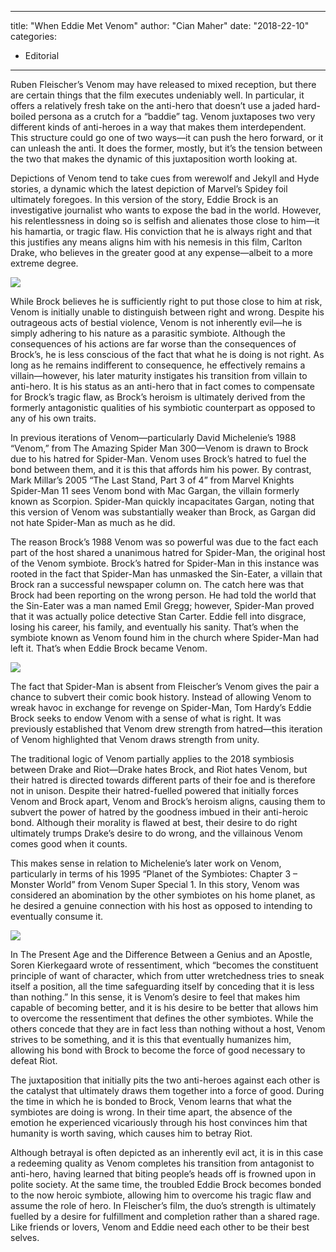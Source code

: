 
---
title: "When Eddie Met Venom"
author: "Cian Maher"
date: "2018-22-10"
categories:
- Editorial
---

Ruben Fleischer’s Venom may have released to mixed reception, but there are certain things that the film executes undeniably well. In particular, it offers a relatively fresh take on the anti-hero that doesn’t use a jaded hard-boiled persona as a crutch for a “baddie” tag. Venom juxtaposes two very different kinds of anti-heroes in a way that makes them interdependent. This structure could go one of two ways—it can push the hero forward, or it can unleash the anti. It does the former, mostly, but it’s the tension between the two that makes the dynamic of this juxtaposition worth looking at.

Depictions of Venom tend to take cues from werewolf and Jekyll and Hyde stories, a dynamic which the latest depiction of Marvel’s Spidey foil ultimately foregoes. In this version of the story, Eddie Brock is an investigative journalist who wants to expose the bad in the world. However, his relentlessness in doing so is selfish and alienates those close to him—it his hamartia, or tragic flaw. His conviction that he is always right and that this justifies any means aligns him with his nemesis in this film, Carlton Drake, who believes in the greater good at any expense—albeit to a more extreme degree.

![](https://i1.wp.com/vrvblog.co/wp-content/uploads/2018/10/eddie-brock-1024x427.jpg?resize=1024%2C427&#038;ssl=1)

While Brock believes he is sufficiently right to put those close to him at risk, Venom is initially unable to distinguish between right and wrong. Despite his outrageous acts of bestial violence, Venom is not inherently evil—he is simply adhering to his nature as a parasitic symbiote. Although the consequences of his actions are far worse than the consequences of Brock’s, he is less conscious of the fact that what he is doing is not right. As long as he remains indifferent to consequence, he effectively remains a villain—however, his later maturity instigates his transition from villain to anti-hero. It is his status as an anti-hero that in fact comes to compensate for Brock’s tragic flaw, as Brock’s heroism is ultimately derived from the formerly antagonistic qualities of his symbiotic counterpart as opposed to any of his own traits. 

In previous iterations of Venom—particularly David Michelenie’s 1988 “Venom,” from The Amazing Spider Man 300—Venom is drawn to Brock due to his hatred for Spider-Man. Venom uses Brock’s hatred to fuel the bond between them, and it is this that affords him his power. By contrast, Mark Millar’s 2005 “The Last Stand, Part 3 of 4” from Marvel Knights Spider-Man 11 sees Venom bond with Mac Gargan, the villain formerly known as Scorpion. Spider-Man quickly incapacitates Gargan, noting that this version of Venom was substantially weaker than Brock, as Gargan did not hate Spider-Man as much as he did.

The reason Brock’s 1988 Venom was so powerful was due to the fact each part of the host shared a unanimous hatred for Spider-Man, the original host of the Venom symbiote. Brock’s hatred for Spider-Man in this instance was rooted in the fact that Spider-Man has unmasked the Sin-Eater, a villain that Brock ran a successful newspaper column on. The catch here was that Brock had been reporting on the wrong person. He had told the world that the Sin-Eater was a man named Emil Gregg; however, Spider-Man proved that it was actually police detective Stan Carter. Eddie fell into disgrace, losing his career, his family, and eventually his sanity. That’s when the symbiote known as Venom found him in the church where Spider-Man had left it. That’s when Eddie Brock became Venom.

![](https://i2.wp.com/vrvblog.co/wp-content/uploads/2018/10/comic-venom-1024x590.jpg?resize=1024%2C590&#038;ssl=1)

The fact that Spider-Man is absent from Fleischer’s Venom gives the pair a chance to subvert their comic book history. Instead of allowing Venom to wreak havoc in exchange for revenge on Spider-Man, Tom Hardy’s Eddie Brock seeks to endow Venom with a sense of what is right. It was previously established that Venom drew strength from hatred—this iteration of Venom highlighted that Venom draws strength from unity.

The traditional logic of Venom partially applies to the 2018 symbiosis between Drake and Riot—Drake hates Brock, and Riot hates Venom, but their hatred is directed towards different parts of their foe and is therefore not in unison. Despite their hatred-fuelled powered that initially forces Venom and Brock apart, Venom and Brock’s heroism aligns, causing them to subvert the power of hatred by the goodness imbued in their anti-heroic bond. Although their morality is flawed at best, their desire to do right ultimately trumps Drake’s desire to do wrong, and the villainous Venom comes good when it counts.

This makes sense in relation to Michelenie’s later work on Venom, particularly in terms of his 1995 &#8220;Planet of the Symbiotes: Chapter 3 &#8211; Monster World&#8221; from Venom Super Special 1. In this story, Venom was considered an abomination by the other symbiotes on his home planet, as he desired a genuine connection with his host as opposed to intending to eventually consume it.

![](https://i1.wp.com/vrvblog.co/wp-content/uploads/2018/10/venom-1024x576.jpg?resize=1024%2C576&#038;ssl=1)

In The Present Age and the Difference Between a Genius and an Apostle, Soren Kierkegaard wrote of ressentiment, which “becomes the constituent principle of want of character, which from utter wretchedness tries to sneak itself a position, all the time safeguarding itself by conceding that it is less than nothing.” In this sense, it is Venom’s desire to feel that makes him capable of becoming better, and it is his desire to be better that allows him to overcome the ressentiment that defines the other symbiotes. While the others concede that they are in fact less than nothing without a host, Venom strives to be something, and it is this that eventually humanizes him, allowing his bond with Brock to become the force of good necessary to defeat Riot.  

The juxtaposition that initially pits the two anti-heroes against each other is the catalyst that ultimately draws them together into a force of good. During the time in which he is bonded to Brock, Venom learns that what the symbiotes are doing is wrong. In their time apart, the absence of the emotion he experienced vicariously through his host convinces him that humanity is worth saving, which causes him to betray Riot. 

Although betrayal is often depicted as an inherently evil act, it is in this case a redeeming quality as Venom completes his transition from antagonist to anti-hero, having learned that biting people&#8217;s heads off is frowned upon in polite society. At the same time, the troubled Eddie Brock becomes bonded to the now heroic symbiote, allowing him to overcome his tragic flaw and assume the role of hero. In Fleischer&#8217;s film, the duo&#8217;s strength is ultimately fuelled by a desire for fulfillment and completion rather than a shared rage. Like friends or lovers, Venom and Eddie need each other to be their best selves.
